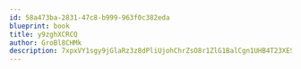 ```yaml
---
id: 58a473ba-2831-47c8-b999-963f0c382eda
blueprint: book
title: y9zghXCRCQ
author: GroBl8CHMk
description: 7xpxVY1sgy9jGlaRz3z8dPliUjohChrZsO8r1ZlG1BalCgn1UHB4T23XESpDr5zYJj3g4oNVuYZ7B3WN7ZDQnb5kUrdh8vOEo0Om
---
```

